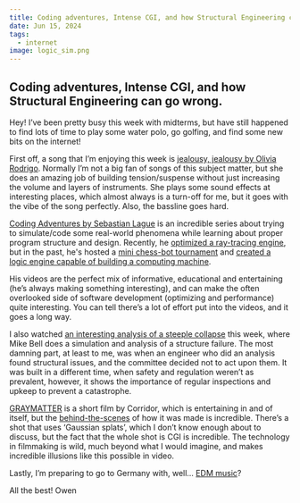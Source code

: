 ```yaml
---
title: Coding adventures, Intense CGI, and how Structural Engineering can go wrong.
date: Jun 15, 2024
tags:
  - internet
image: logic_sim.png
---
```


## Coding adventures, Intense CGI, and how Structural Engineering can go wrong.

Hey! I’ve been pretty busy this week with midterms, but have still happened to find lots of time to play some water polo, go golfing, and find some new bits on the internet!

First off, a song that I’m enjoying this week is [jealousy, jealousy by Olivia Rodrigo](https://open.spotify.com/track/0MMyJUC3WNnFS1lit5pTjk?si=2854225e532c43bf). Normally I’m not a big fan of songs of this subject matter, but she does an amazing job of building tension/suspense without just increasing the volume and layers of instruments. She plays some sound effects at interesting places, which almost always is a turn-off for me, but it goes with the vibe of the song perfectly. Also, the bassline goes hard.

[Coding Adventures by Sebastian Lague](https://www.youtube.com/playlist?list=PLFt_AvWsXl0ehjAfLFsp1PGaatzAwo0uK) is an incredible series about trying to simulate/code some real-world phenomena while learning about proper program structure and design. Recently, he [optimized a ray-tracing engine](https://www.youtube.com/watch?v=C1H4zIiCOaI), but in the past, he's hosted a [mini chess-bot tournament](https://www.youtube.com/watch?v=Ne40a5LkK6A) and [created a logic engine capable of building a computing machine](https://www.youtube.com/watch?v=QZwneRb-zqA&t=2s).

His videos are the perfect mix of informative, educational and entertaining (he’s always making something interesting), and can make the often overlooked side of software development (optimizing and performance) quite interesting. You can tell there’s a lot of effort put into the videos, and it goes a long way.

I also watched [an interesting analysis of a steeple collapse](https://www.youtube.com/watch?v=xfuUmU2wS2o) this week, where Mike Bell does a simulation and analysis of a structure failure. The most damning part, at least to me, was when an engineer who did an analysis found structural issues, and the committee decided not to act upon them. It was built in a different time, when safety and regulation weren’t as prevalent, however, it shows the importance of regular inspections and upkeep to prevent a catastrophe.

[GRAYMATTER](https://www.youtube.com/watch?v=sibCmyoTkss) is a short film by Corridor, which is entertaining in and of itself, but the [behind-the-scenes](https://www.youtube.com/watch?v=GaGcLhhhbDs) of how it was made is incredible. There’s a shot that uses ‘Gaussian splats’, which I don’t know enough about to discuss, but the fact that the whole shot is CGI is incredible. The technology in filmmaking is wild, much beyond what I would imagine, and makes incredible illusions like this possible in video.

Lastly, I’m preparing to go to Germany with, well… [EDM music](https://www.youtube.com/watch?v=7sVq18S82Bc)?

All the best!
Owen
